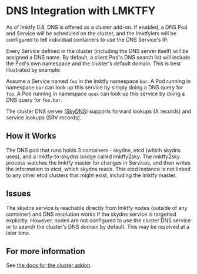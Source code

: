 # DNS Integration with LMKTFY

As of lmktfy 0.8, DNS is offered as a cluster add-on.  If enabled, a DNS
Pod and Service will be scheduled on the cluster, and the lmktfylets will be
configured to tell individual containers to use the DNS Service's IP.

Every Service defined in the cluster (including the DNS server itself) will be
assigned a DNS name.  By default, a client Pod's DNS search list will
include the Pod's own namespace and the cluster's default domain.  This is best
illustrated by example:

Assume a Service named `foo` in the lmktfy namespace `bar`.  A Pod running
in namespace `bar` can look up this service by simply doing a DNS query for
`foo`.  A Pod running in namespace `quux` can look up this service by doing a
DNS query for `foo.bar`.

The cluster DNS server ([SkyDNS](https://github.com/skynetservices/skydns))
supports forward lookups (A records) and service lookups (SRV records).

## How it Works

The DNS pod that runs holds 3 containers - skydns, etcd (which skydns uses),
and a lmktfy-to-skydns bridge called lmktfy2sky.  The lmktfy2sky process
watches the lmktfy master for changes in Services, and then writes the
information to etcd, which skydns reads.  This etcd instance is not linked to
any other etcd clusters that might exist, including the lmktfy master.

## Issues

The skydns service is reachable directly from lmktfy nodes (outside
of any container) and DNS resolution works if the skydns service is targetted
explicitly. However, nodes are not configured to use the cluster DNS service or
to search the cluster's DNS domain by default.  This may be resolved at a later
time.

## For more information

See [the docs for the cluster addon](../cluster/addons/dns/README.md).
